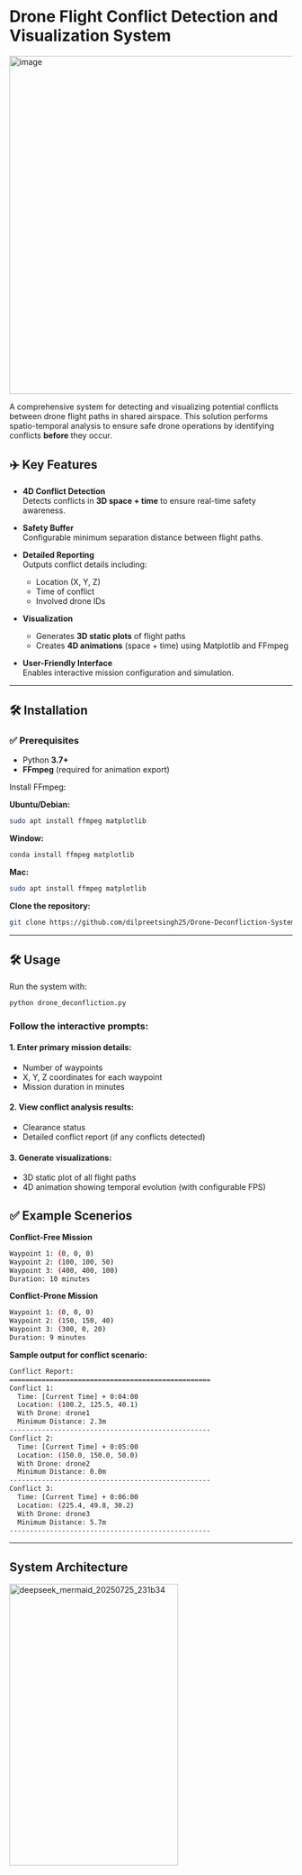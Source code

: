 # Drone Flight Conflict Detection and Visualization System

<img width="800" height="600" alt="image" src="https://github.com/user-attachments/assets/765c7d3e-8c38-4cb6-9d7f-1793f18051ba" />

A comprehensive system for detecting and visualizing potential conflicts between drone flight paths in shared airspace. This solution performs spatio-temporal analysis to ensure safe drone operations by identifying conflicts **before** they occur.

## ✈️ Key Features

- **4D Conflict Detection**  
  Detects conflicts in **3D space + time** to ensure real-time safety awareness.

- **Safety Buffer**  
  Configurable minimum separation distance between flight paths.

- **Detailed Reporting**  
  Outputs conflict details including:
  - Location (X, Y, Z)
  - Time of conflict
  - Involved drone IDs

- **Visualization**
  - Generates **3D static plots** of flight paths
  - Creates **4D animations** (space + time) using Matplotlib and FFmpeg

- **User-Friendly Interface**  
  Enables interactive mission configuration and simulation.

---

## 🛠️ Installation

### ✅ Prerequisites

- Python **3.7+**
- **FFmpeg** (required for animation export)

Install FFmpeg:

**Ubuntu/Debian:**
```bash
sudo apt install ffmpeg matplotlib
```
**Window:**
```bash
conda install ffmpeg matplotlib
```
**Mac:**
```bash
sudo apt install ffmpeg matplotlib
```
**Clone the repository:**
```bash
git clone https://github.com/dilpreetsingh25/Drone-Deconfliction-System.git
```
---

## 🛠️ Usage

 Run the system with:
```bash
python drone_deconfliction.py

```
### Follow the interactive prompts:
#### 1. Enter primary mission details:
- Number of waypoints
- X, Y, Z coordinates for each waypoint
- Mission duration in minutes
#### 2. View conflict analysis results:
- Clearance status
- Detailed conflict report (if any conflicts detected)

#### 3. Generate visualizations:

- 3D static plot of all flight paths
- 4D animation showing temporal evolution (with configurable FPS)



## ✅ Example Scenerios


**Conflict-Free Mission**
```bash
Waypoint 1: (0, 0, 0)
Waypoint 2: (100, 100, 50)
Waypoint 3: (400, 400, 100)
Duration: 10 minutes
```

**Conflict-Prone Mission**
```bash
Waypoint 1: (0, 0, 0)
Waypoint 2: (150, 150, 40)
Waypoint 3: (300, 0, 20)
Duration: 9 minutes
```

**Sample output for conflict scenario:**
```bash
Conflict Report:
==================================================
Conflict 1:
  Time: [Current Time] + 0:04:00
  Location: (100.2, 125.5, 40.1)
  With Drone: drone1
  Minimum Distance: 2.3m
--------------------------------------------------
Conflict 2:
  Time: [Current Time] + 0:05:00
  Location: (150.0, 150.0, 50.0)
  With Drone: drone2
  Minimum Distance: 0.0m
--------------------------------------------------
Conflict 3:
  Time: [Current Time] + 0:06:00
  Location: (225.4, 49.8, 30.2)
  With Drone: drone3
  Minimum Distance: 5.7m
--------------------------------------------------
```
---
## System Architecture
<img width="300" height="500" alt="deepseek_mermaid_20250725_231b34" src="https://github.com/user-attachments/assets/59f0486b-2463-4929-b567-3247802c4e40" />
